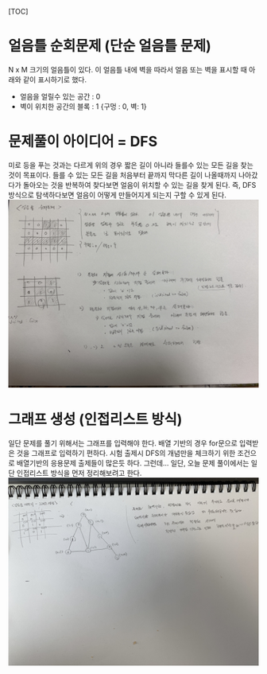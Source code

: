 
[TOC]

# 얼음틀 순회문제 (단순 얼음틀 문제)
N x M 크기의 얼음틀이 있다. 이 얼음틀 내에 벽을 따라서 얼음 또는 벽을 표시할 때 아래와 같이 표시하기로 했다.
- 얼음을 얼릴수 있는 공간 : 0
- 벽이 위치한 공간의 블록 : 1
{구멍 : 0, 벽: 1}

# 문제풀이 아이디어 = DFS
미로 등을 푸는 것과는 다르게 위의 경우 짧은 길이 아니라 들를수 있는 모든 길을 찾는 것이 목표이다. 들를 수 있는 모든 길을 처음부터 끝까지 막다른 길이 나올때까지 나아갔다가 돌아오는 것을 반복하여 찾다보면 얼음이 위치할 수 있는 길을 찾게 된다. 즉, DFS 방식으로 탐색하다보면 얼음이 어떻게 만들어지게 되는지 구할 수 있게 된다.
![이미지](./img/DFS_TRAVERSE_ICE_TRAY_1.png)

# 그래프 생성 (인접리스트 방식)
일단 문제를 풀기 위해서는 그래프를 입력해야 한다. 
배열 기반의 경우 for문으로 입력받은 것을 그래프로 입력하기 편하다. 시험 출제시 DFS의 개념만을 체크하기 위한 조건으로 배열기반의 응용문제 출제들이 많은듯 하다.
그런데... 일단, 오늘 문제 풀이에서는 일단 인접리스트 방식을 먼저 정리해보려고 한다.
![이미지](./img/DFS_TRAVERSE_ICE_TRAY_2.png)

